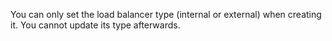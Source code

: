 You can only set the load balancer type (internal or external) when creating it. You cannot update its type afterwards.

